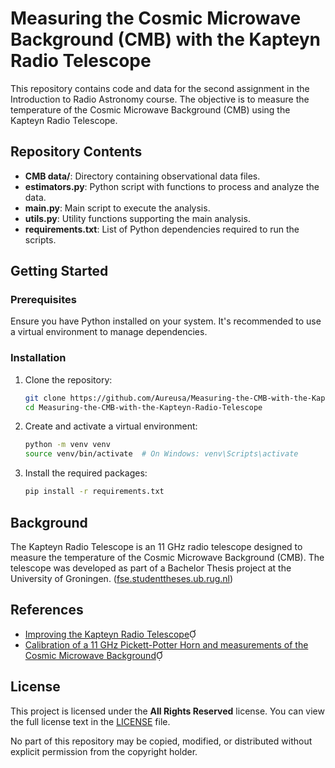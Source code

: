
# Measuring the Cosmic Microwave Background (CMB) with the Kapteyn Radio Telescope

This repository contains code and data for the second assignment in the Introduction to Radio Astronomy course. The objective is to measure the temperature of the Cosmic Microwave Background (CMB) using the Kapteyn Radio Telescope.

## Repository Contents

- **CMB data/**: Directory containing observational data files.
- **estimators.py**: Python script with functions to process and analyze the data.
- **main.py**: Main script to execute the analysis.
- **utils.py**: Utility functions supporting the main analysis.
- **requirements.txt**: List of Python dependencies required to run the scripts.

## Getting Started

### Prerequisites

Ensure you have Python installed on your system. It's recommended to use a virtual environment to manage dependencies.

### Installation

1. Clone the repository:

   ```bash
   git clone https://github.com/Aureusa/Measuring-the-CMB-with-the-Kapteyn-Radio-Telescope.git
   cd Measuring-the-CMB-with-the-Kapteyn-Radio-Telescope
   ```

2. Create and activate a virtual environment:

   ```bash
   python -m venv venv
   source venv/bin/activate  # On Windows: venv\Scripts\activate
   ```

3. Install the required packages:

   ```bash
   pip install -r requirements.txt
   ```

## Background

The Kapteyn Radio Telescope is an 11 GHz radio telescope designed to measure the temperature of the Cosmic Microwave Background (CMB). The telescope was developed as part of a Bachelor Thesis project at the University of Groningen. ([fse.studenttheses.ub.rug.nl](https://fse.studenttheses.ub.rug.nl/15468/1/JobFormsmaThesisFinal.pdf?utm_source=chatgpt.com))

## References

- [Improving the Kapteyn Radio Telescope](https://fse.studenttheses.ub.rug.nl/15468/1/JobFormsmaThesisFinal.pdf)
- [Calibration of a 11 GHz Pickett-Potter Horn and measurements of the Cosmic Microwave Background](https://home.strw.leidenuniv.nl/~wmulder/)

## License

This project is licensed under the **All Rights Reserved** license. You can view the full license text in the [LICENSE](./LICENSE) file.

No part of this repository may be copied, modified, or distributed without explicit permission from the copyright holder.
